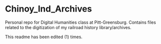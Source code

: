 # Chinoy_Ind_Archives
Personal repo for Digital Humanities class at Pitt-Greensburg. Contains files related to the digitization of my railroad history library/archives.

This readme has been edited (1) times.

